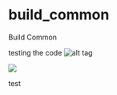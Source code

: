 # build_common
Build Common



testing the code
![alt tag]('https://s3.amazonaws.com/jenkins-github-badge/build-common/master/build-status.svg)

<a href='http://engine.rdlund.qliktech.com/job/unified-sense-client-pipeline/job/master/'><img src='https://s3.amazonaws.com/jenkins-github-badge/build-common/master/build-status.svg'></a>


test